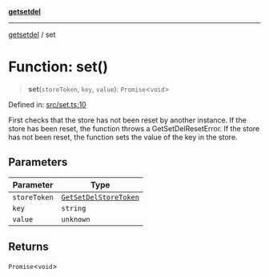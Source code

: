 [**getsetdel**](../README.md)

---

[getsetdel](../README.md) / set

# Function: set()

> **set**(`storeToken`, `key`, `value`): `Promise`\<`void`\>

Defined in: [src/set.ts:10](https://github.com/ericvera/getsetdel/blob/main/src/set.ts#L10)

First checks that the store has not been reset by another instance. If the
store has been reset, the function throws a GetSetDelResetError. If the store
has not been reset, the function sets the value of the key in the store.

## Parameters

| Parameter    | Type                                                          |
| ------------ | ------------------------------------------------------------- |
| `storeToken` | [`GetSetDelStoreToken`](../interfaces/GetSetDelStoreToken.md) |
| `key`        | `string`                                                      |
| `value`      | `unknown`                                                     |

## Returns

`Promise`\<`void`\>
